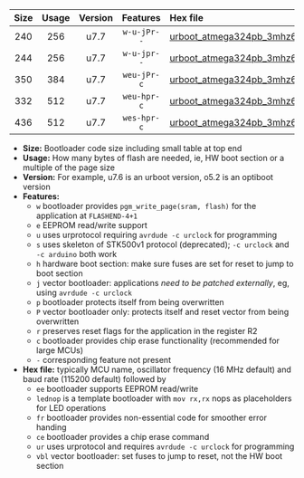 |Size|Usage|Version|Features|Hex file|
|:-:|:-:|:-:|:-:|:--|
|240|256|u7.7|`w-u-jPr--`|[urboot_atmega324pb_3mhz6864_115200bps_lednop_ur_vbl.hex](https://raw.githubusercontent.com/stefanrueger/urboot.hex/main/mcus/atmega324pb/fcpu_3mhz6864/115200_bps/urboot_atmega324pb_3mhz6864_115200bps_lednop_ur_vbl.hex)|
|244|256|u7.7|`w-u-jpr--`|[urboot_atmega324pb_3mhz6864_115200bps_lednop_fr_ur_vbl.hex](https://raw.githubusercontent.com/stefanrueger/urboot.hex/main/mcus/atmega324pb/fcpu_3mhz6864/115200_bps/urboot_atmega324pb_3mhz6864_115200bps_lednop_fr_ur_vbl.hex)|
|350|384|u7.7|`weu-jPr-c`|[urboot_atmega324pb_3mhz6864_115200bps_ee_lednop_fr_ce_ur_vbl.hex](https://raw.githubusercontent.com/stefanrueger/urboot.hex/main/mcus/atmega324pb/fcpu_3mhz6864/115200_bps/urboot_atmega324pb_3mhz6864_115200bps_ee_lednop_fr_ce_ur_vbl.hex)|
|332|512|u7.7|`weu-hpr-c`|[urboot_atmega324pb_3mhz6864_115200bps_ee_lednop_fr_ce_ur.hex](https://raw.githubusercontent.com/stefanrueger/urboot.hex/main/mcus/atmega324pb/fcpu_3mhz6864/115200_bps/urboot_atmega324pb_3mhz6864_115200bps_ee_lednop_fr_ce_ur.hex)|
|436|512|u7.7|`wes-hpr-c`|[urboot_atmega324pb_3mhz6864_115200bps_ee_lednop_fr_ce.hex](https://raw.githubusercontent.com/stefanrueger/urboot.hex/main/mcus/atmega324pb/fcpu_3mhz6864/115200_bps/urboot_atmega324pb_3mhz6864_115200bps_ee_lednop_fr_ce.hex)|

- **Size:** Bootloader code size including small table at top end
- **Usage:** How many bytes of flash are needed, ie, HW boot section or a multiple of the page size
- **Version:** For example, u7.6 is an urboot version, o5.2 is an optiboot version
- **Features:**
  + `w` bootloader provides `pgm_write_page(sram, flash)` for the application at `FLASHEND-4+1`
  + `e` EEPROM read/write support
  + `u` uses urprotocol requiring `avrdude -c urclock` for programming
  + `s` uses skeleton of STK500v1 protocol (deprecated); `-c urclock` and `-c arduino` both work
  + `h` hardware boot section: make sure fuses are set for reset to jump to boot section
  + `j` vector bootloader: applications *need to be patched externally*, eg, using `avrdude -c urclock`
  + `p` bootloader protects itself from being overwritten
  + `P` vector bootloader only: protects itself and reset vector from being overwritten
  + `r` preserves reset flags for the application in the register R2
  + `c` bootloader provides chip erase functionality (recommended for large MCUs)
  + `-` corresponding feature not present
- **Hex file:** typically MCU name, oscillator frequency (16 MHz default) and baud rate (115200 default) followed by
  + `ee` bootloader supports EEPROM read/write
  + `lednop` is a template bootloader with `mov rx,rx` nops as placeholders for LED operations
  + `fr` bootloader provides non-essential code for smoother error handing
  + `ce` bootloader provides a chip erase command
  + `ur` uses urprotocol and requires `avrdude -c urclock` for programming
  + `vbl` vector bootloader: set fuses to jump to reset, not the HW boot section
